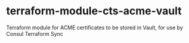 # terraform-module-cts-acme-vault
Terraform module for ACME certificates to be stored in Vault, for use by Consul Terraform Sync 
